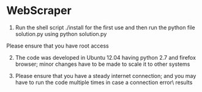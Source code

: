 # WebScraper

1) Run the shell script ./install for the first use and then run the python file solution.py using python solution.py

Please ensure that you have root access 

2) The code was developed in Ubuntu 12.04 having python 2.7 and firefox browser; minor changes have to be made to scale it to other systems

3) Please ensure that you have a steady internet connection; and you may have to run the code multiple times in case a connection error\ results
